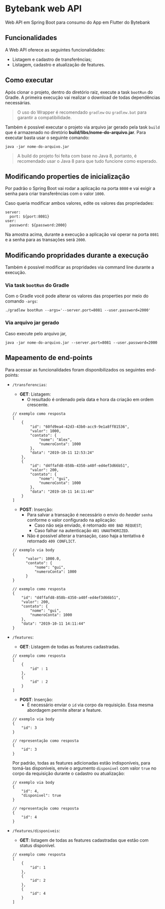 # Bytebank web API

Web API em Spring Boot para consumo do App em Flutter do Bytebank

## Funcionalidades

A Web API oferece as seguintes funcionalidades:

- Listagem e cadastro de transferências;
- Listagem, cadastro e atualização de features.

## Como executar

Após clonar o projeto, dentro do diretório raiz, execute a task `bootRun` do Gradle. A primeira execução vai realizar o download de todas dependências necessárias.

> O uso do Wrapper é recomendado `gradlew` ou `gradlew.bat` para garantir a compatibilidade.

Também é possível executar o projeto via arquivo jar gerado pela task `build` que é armazenado no diretório **build/libs/nome-do-arquivo.jar**. Para executar basta usar o seguinte comando:

```
java -jar nome-do-arquivo.jar
```

> A build do projeto foi feita com base no Java 8, portanto, é recomendado usar o Java 8 para que tudo funcione como esperado.

## Modificando properties de inicialização

Por padrão o Spring Boot vai rodar a aplicação na porta `8080` e vai exigir a senha para criar transferências com o valor `1000`.

Caso queria modificar ambos valores, edite os valores das propriedades:


```
server:
  port: ${port:8081}
user:
  password: ${password:2000}
```

Na amostra acima, durante a execução a aplicação vai operar na porta `8081` e a senha para as transações será `2000`.

## Modificando propridades durante a execução

Também é possível modificar as propridades via command line durante a execução.

### Via task `bootRun` do Gradle

Com o Gradle você pode alterar os valores das properties por meio do comando `-args`:

```
./gradlew bootRun --args='--server.port=8081 --user.password=2000'
```

### Via arquivo jar gerado

Caso execute pelo arquivo jar,

```
java -jar nome-do-arquivo.jar --server.port=8081 --user.password=2000
```

## Mapeamento de end-points

Para acessar as funcionalidades foram disponibilizados os seguintes end-points:

- `/transferencias`:
  - **GET**: Listagem:
    - O resultado é ordenado pela data e hora da criação em ordem crescente.

  ```
  // exemplo como resposta
  [
      {
          "id": "60fd9ea4-42d3-43b0-acc9-9e1a8ff81536",
          "valor": 1000,
          "contato": {
              "nome": "Alex",
              "numeroConta": 1000
          },
          "data": "2019-10-11 12:53:24"
      },
      {
          "id": "d4ffafd8-858b-4350-a40f-ed4ef3d66b51",
          "valor": 200,
          "contato": {
              "nome": "gui",
              "numeroConta": 1000
          },
          "data": "2019-10-11 14:11:44"
      }      
  ]
  ```

  - **POST**: Inserção:
    - Para salvar a transação é necessário o envio do *header* `senha` conforme o valor configurado na aplicação:
      - Caso não seja enviado, é retornado `400 BAD REQUEST`;
      - Caso falhar na autenticação `401 UNAUTHORIZED`.
    - Não é possível alterar a transação, caso haja a tentativa é retornado `409 CONFLICT`.

  ```
  // exemplo via body
  {
    	"valor": 1000.0,
    	"contato": {
    		"nome": "gui",
    		"numeroConta": 1000
    	}
  }

  // exemplo como resposta
  {
      "id": "d4ffafd8-858b-4350-a40f-ed4ef3d66b51",
      "valor": 200,
      "contato": {
          "nome": "gui",
          "numeroConta": 1000
      },
      "data": "2019-10-11 14:11:44"
  }
  ```


- `/features`:

  - **GET**: Listagem de todas as features cadastradas.

  ```
  // exemplo como resposta
  [
      {
          "id" : 1
      },
      {
          "id" : 2
      }
  ]
  ```

  - **POST**: Inserção:
    - É necessário enviar o `id` via corpo da requisição. Essa mesma abordagem permite alterar a feature.

  ```
  // exemplo via body
  {
      "id": 3
  }

  // representação como resposta
  {
      "id": 3
  }  
  ```
  
  Por padrão, todas as features adicionadas estão indisponíveis, para torná-las disponíveis, envie o argumento `disponivel` com valor `true` no corpo da requisição durante o cadastro ou atualização:
  
    ```
    // exemplo via body
    {
        "id": 4,
        "disponivel": true
    }
  
    // representação como resposta
    {
        "id": 4
    }  
    ```

- `/features/disponiveis`:
  - **GET**: listagem de todas as features cadastradas que estão com status disponível.

  ```
  // exemplo como resposta
  [
      {
          "id": 1
      },
      {
          "id": 2
      },
      {
          "id": 4
      }
  ]
  ```
